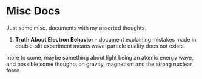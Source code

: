 # Misc Docs
Just some misc. documents with my assorted thoughts.

1. <b>Truth About Electron Behavior</b> - document explaining mistakes made in double-slit experiment means wave-particle duality does not exists.


more to come, maybe something about light being an atomic energy wave, and possible some thoughts on gravity, magnetism and the strong nuclear force.
